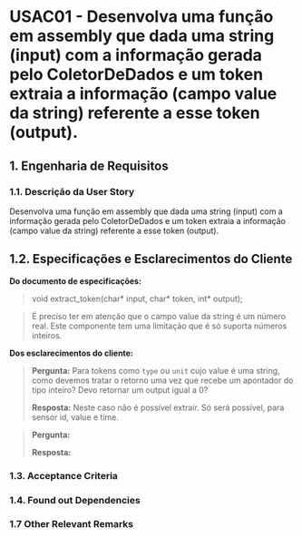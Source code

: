 # USAC01 - Desenvolva uma função em assembly que dada uma string (input) com a informação gerada pelo ColetorDeDados e um token extraia a informação (campo value da string) referente a esse token (output).
## 1. Engenharia de Requisitos

### 1.1. Descrição da User Story

Desenvolva uma função em assembly que dada uma string (input) com a informação gerada pelo ColetorDeDados e um token extraia a informação (campo value da string) referente a esse token (output).

## 1.2. Especificações e Esclarecimentos do Cliente

**Do documento de especificações:**
> void extract_token(char* input, char* token, int* output);

> É preciso ter em atenção que o campo value da string é um número real. Este componente tem uma limitação que é só suporta números inteiros.

**Dos esclarecimentos do cliente:**

> **Pergunta:** Para tokens como `type` ou `unit` cujo value é uma string, como devemos tratar o retorno uma vez que recebe um apontador do tipo inteiro? Devo retornar um output igual a 0?
>
> **Resposta:** Neste caso não é possível extrair. Só será possível, para sensor id, value e time.

> **Pergunta:**
>
> **Resposta:**

### 1.3. Acceptance Criteria


### 1.4. Found out Dependencies


### 1.7 Other Relevant Remarks

